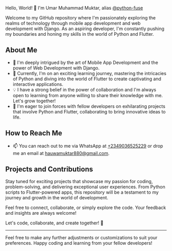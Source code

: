 Hello, World! 👋 I'm Umar Muhammad Muktar, alias [@python-fuse](https://github.com/python-fuse)

Welcome to my GitHub repository where I'm passionately exploring the realms of technology through mobile app development and web development with Django. As an aspiring developer, I'm constantly pushing my boundaries and honing my skills in the world of Python and Flutter.

## About Me

- 👀 I'm deeply intrigued by the art of Mobile App Development and the power of Web Development with Django.
- 🌱 Currently, I'm on an exciting learning journey, mastering the intricacies of Python and diving into the world of Flutter to create captivating and interactive applications.
- 💡 I have a strong belief in the power of collaboration and I'm always open to learning from anyone willing to share their knowledge with me. Let's grow together!
- 💞️ I'm eager to join forces with fellow developers on exhilarating projects that involve Python and Flutter, collaborating to bring innovative ideas to life.

## How to Reach Me

- 📫 You can reach out to me via WhatsApp at [+2349036525229](https://wa.me/2349036525229) or drop me an email at [hauwamuktar880@gmail.com](mailto:hauwamuktar880@gmail.com).

## Projects and Contributions

Stay tuned for exciting projects that showcase my passion for coding, problem-solving, and delivering exceptional user experiences. From Python scripts to Flutter-powered apps, this repository will be a testament to my journey and growth in the world of development.

Feel free to connect, collaborate, or simply explore the code. Your feedback and insights are always welcome!

Let's code, collaborate, and create together! 🚀

---

Feel free to make any further adjustments or customizations to suit your preferences. Happy coding and learning from your fellow developers!

<!---
python-fuse/python-fuse is a ✨ special ✨ repository because its `README.md` (this file) appears on your GitHub profile.
You can click the Preview link to take a look at your changes.
--->
